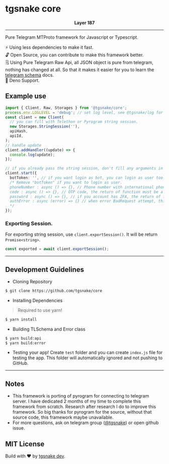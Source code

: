 # tgsnake core

<center>  
  <b>Layer 187</b>  
</center>
   
---   
  
Pure Telegram MTProto framework for Javascript or Typescript.

⚡ Using less dependencies to make it fast.  
🔓 Open Source, you can contribute to make this framework better.  
🗒️ Using Pure Telegram Raw Api, all JSON object is pure from telegram, nothing has changed at all. So that it makes it easier for you to learn the [telegram schema](https://core.telegram.org/schema) docs.  
🦕 Deno Support.

## Example use

```typescript
import { Client, Raw, Storages } from '@tgsnake/core';
process.env.LOGLEVEL = 'debug'; // set log level, see @tgsnake/log for more information.
const client = new Client(
  // you can fill with Telethon or Pyrogram string session.
  new Storages.StringSession(''),
  apiHash,
  apiId,
);
// handle update
client.addHandler((update) => {
  console.log(update);
});

// if you already pass the string session, don't fill any arguments in start function, leave it empty.
client.start({
  botToken: '', // if you want login as bot, you can login as user too.
  /* Remove "botToken" if you want to login as user.
  phoneNumber : async () => {}, // Phone number with international phone code (include plus sign (+)) will be used to login, the return of function must be a string.
  code : async () => {}, // OTP code, the return of function must be a string.
  password : async () => {}, // if you account has 2FA, the return of function must be a string.
  authError : async (error) => {} // when error BadRequest attempt, this function will be running.
  */
});
```

### Exporting Session.

For exporting string session, use `client.exportSession()`. It will be return `Promise<string>`.

```typescript
const exported = await client.exportSession();
```

---

## Development Guidelines

- Cloning Repository

```bash
$ git clone https://github.com/tgsnake/core
```

- Installing Dependencies

> Required to use yarn!

```bash
$ yarn install
```

- Building TLSchema and Error class

```bash
$ yarn build:api
$ yarn build:error
```

- Testing your app! Create `test` folder and you can create `index.js` file for testing the app. This folder will automatically ignored and not pushing to GitHub.

---

## Notes

- This framework is porting of pyrogram for connecting to telegram server. I have dedicated 2 months of my time to complete this framework from scratch. Research after research I do to improve this framework. So big thanks for pyrogram for the source, without that source code, this framework maybe unavailable.
- For more questions, ask on telegram group ([@tgsnake](https://t.me/tgsnake)) or open github issue.

## MIT License

Build with ♥️ by [tgsnake dev](https://t.me/tgsnakechat).
